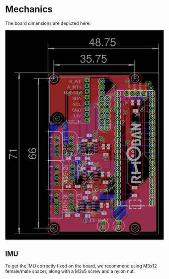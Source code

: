 # Mechanics

The board dimensions are depicted here:

![Dimensions](/docs/dimensions.png)

## IMU

To get the IMU correctly fixed on the board, we recommend using
M3x12 female/male spacer, along with a M3x5 screw and a nylon nut.
